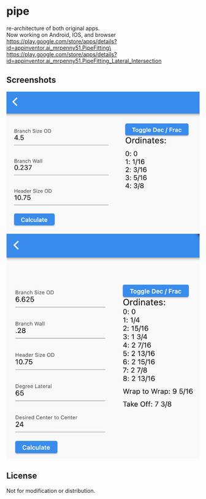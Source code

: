 # pipe

re-architecture of both original apps.\
Now working on Android, IOS, and browser
https://play.google.com/store/apps/details?id=appinventor.ai_mrpenny51.PipeFitting\
https://play.google.com/store/apps/details?id=appinventor.ai_mrpenny51.PipeFitting_Lateral_Intersection

## Screenshots
![90 Intersection screenshot](./images/90IntersectionScreenshot.png)\
![lateral screenshot](./images/LateralScreenshot.png)

## License 
Not for modification or distribution. 